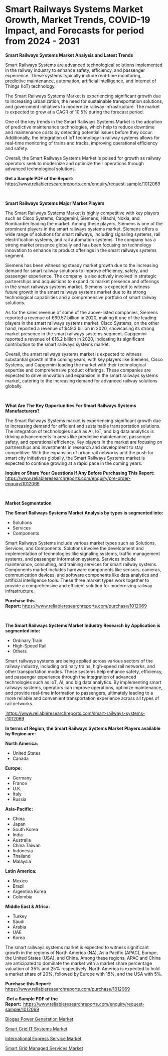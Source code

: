 <p><h1>Smart Railways Systems Market Growth, Market Trends, COVID-19 Impact, and Forecasts for period from 2024 - 2031</h1></p><p><strong>Smart Railways Systems Market Analysis and Latest Trends</strong></p>
<p><p>Smart Railways Systems are advanced technological solutions implemented in the railway industry to enhance safety, efficiency, and passenger experience. These systems typically include real-time monitoring, predictive maintenance, automation, artificial intelligence, and Internet of Things (IoT) technology.</p><p>The Smart Railways Systems Market is experiencing significant growth due to increasing urbanization, the need for sustainable transportation solutions, and government initiatives to modernize railway infrastructure. The market is expected to grow at a CAGR of 10.5% during the forecast period.</p><p>One of the key trends in the Smart Railways Systems Market is the adoption of predictive maintenance technologies, which help to reduce downtime and maintenance costs by detecting potential issues before they occur. Additionally, the integration of IoT technology in railway systems allows for real-time monitoring of trains and tracks, improving operational efficiency and safety.</p><p>Overall, the Smart Railways Systems Market is poised for growth as railway operators seek to modernize and optimize their operations through advanced technological solutions.</p></p>
<p><strong>Get a Sample PDF of the Report:&nbsp;</strong> <a href="https://www.reliableresearchreports.com/enquiry/request-sample/1012069">https://www.reliableresearchreports.com/enquiry/request-sample/1012069</a></p>
<p>&nbsp;</p>
<p><strong>Smart Railways Systems Major Market Players</strong></p>
<p><p>The Smart Railways Systems Market is highly competitive with key players such as Cisco Systems, Capgemini, Siemens, Hitachi, Nokia, and Bombardier leading the market. Among these players, Siemens is one of the prominent players in the smart railways systems market. Siemens offers a wide range of solutions for smart railways, including signaling systems, rail electrification systems, and rail automation systems. The company has a strong market presence globally and has been focusing on technology innovation to enhance its product offerings in the smart railways systems segment.</p><p>Siemens has been witnessing steady market growth due to the increasing demand for smart railway solutions to improve efficiency, safety, and passenger experience. The company is also actively involved in strategic partnerships and acquisitions to expand its market presence and offerings in the smart railways systems market. Siemens is expected to witness future growth in the smart railways systems market due to its strong technological capabilities and a comprehensive portfolio of smart railway solutions.</p><p>As for the sales revenue of some of the above-listed companies, Siemens reported a revenue of €69.57 billion in 2020, making it one of the leading players in the smart railways systems market. Cisco Systems, on the other hand, reported a revenue of $49.3 billion in 2020, showcasing its strong market presence in the smart railways systems segment. Capgemini reported a revenue of €16.2 billion in 2020, indicating its significant contribution to the smart railways systems market.</p><p>Overall, the smart railways systems market is expected to witness substantial growth in the coming years, with key players like Siemens, Cisco Systems, and Capgemini leading the market with their technological expertise and comprehensive product offerings. These companies are expected to drive innovation and expansion in the smart railways systems market, catering to the increasing demand for advanced railway solutions globally.</p></p>
<p>&nbsp;</p>
<p><strong>What Are The Key Opportunities For Smart Railways Systems Manufacturers?</strong></p>
<p><p>The Smart Railways Systems market is experiencing significant growth due to increasing demand for efficient and sustainable transportation solutions. The integration of technologies such as AI, IoT, and big data analytics is driving advancements in areas like predictive maintenance, passenger safety, and operational efficiency. Key players in the market are focusing on partnerships and investments in research and development to stay competitive. With the expansion of urban rail networks and the push for smart city initiatives globally, the Smart Railways Systems market is expected to continue growing at a rapid pace in the coming years.</p></p>
<p><strong>Inquire or Share Your Questions If Any Before Purchasing This Report:</strong> <a href="https://www.reliableresearchreports.com/enquiry/pre-order-enquiry/1012069">https://www.reliableresearchreports.com/enquiry/pre-order-enquiry/1012069</a></p>
<p>&nbsp;</p>
<p><strong>Market Segmentation</strong></p>
<p><strong>The Smart Railways Systems Market Analysis by types is segmented into:</strong></p>
<p><ul><li>Solutions</li><li>Services</li><li>Components</li></ul></p>
<p><p>Smart Railways Systems include various market types such as Solutions, Services, and Components. Solutions involve the development and implementation of technologies like signaling systems, traffic management systems, and passenger information systems. Services include maintenance, consulting, and training services for smart railway systems. Components market includes hardware components like sensors, cameras, communication devices, and software components like data analytics and artificial intelligence tools. These three market types work together to provide a comprehensive and efficient solution for modernizing railway infrastructure.</p></p>
<p><strong>Purchase this Report:&nbsp;</strong><a href="https://www.reliableresearchreports.com/purchase/1012069">https://www.reliableresearchreports.com/purchase/1012069</a></p>
<p>&nbsp;</p>
<p><strong>The Smart Railways Systems Market Industry Research by Application is segmented into:</strong></p>
<p><ul><li>Ordinary Train</li><li>High-Speed Rail</li><li>Others</li></ul></p>
<p><p>Smart railways systems are being applied across various sectors of the railway industry, including ordinary trains, high-speed rail networks, and other transportation modes. These systems help enhance safety, efficiency, and passenger experience through the integration of advanced technologies such as IoT, AI, and big data analytics. By implementing smart railways systems, operators can improve operations, optimize maintenance, and provide real-time information to passengers, ultimately leading to a more reliable and convenient transportation experience across all types of rail networks.</p></p>
<p><a href="https://www.reliableresearchreports.com/smart-railways-systems-r1012069">&nbsp;https://www.reliableresearchreports.com/smart-railways-systems-r1012069</a></p>
<p><strong>In terms of Region, the Smart Railways Systems Market Players available by Region are:</strong></p>
<p>
    <p> <strong> North America: </strong>
        <ul>
            <li>United States</li>
            <li>Canada</li>
        </ul>
        </p> 
    <p> <strong> Europe: </strong>
        <ul>
            <li>Germany</li>
            <li>France</li>
            <li>U.K.</li>
            <li>Italy</li>
            <li>Russia</li>
        </ul>
        </p> 
    <p> <strong> Asia-Pacific: </strong>
        <ul>
            <li>China</li>
            <li>Japan</li>
            <li>South Korea</li>
            <li>India</li>
            <li>Australia</li>
            <li>China Taiwan</li>
            <li>Indonesia</li>
            <li>Thailand</li>
            <li>Malaysia</li>
        </ul>
        </p> 
    <p> <strong> Latin America: </strong>
        <ul>
            <li>Mexico</li>
            <li>Brazil</li>
            <li>Argentina Korea</li>
            <li>Colombia</li>
        </ul>
        </p> 
    <p> <strong> Middle East & Africa: </strong>
        <ul>
            <li>Turkey</li>
            <li>Saudi</li>
            <li>Arabia</li>
            <li>UAE</li>
            <li>Korea</li>
        </ul>
    </p>
    </p>
<p><p>The smart railways systems market is expected to witness significant growth in the regions of North America (NA), Asia Pacific (APAC), Europe, the United States (USA), and China. Among these regions, APAC and China are anticipated to dominate the market with a market share percentage valuation of 35% and 25% respectively. North America is expected to hold a market share of 20%, followed by Europe with 15%, and the USA with 5%.</p></p>
<p><strong>Purchase this Report: </strong><a href="https://www.reliableresearchreports.com/purchase/1012069">https://www.reliableresearchreports.com/purchase/1012069</a></p>
<p>&nbsp;<strong>Get a Sample PDF of the Report:&nbsp;&nbsp;</strong><a href="https://www.reliableresearchreports.com/enquiry/request-sample/1012069">https://www.reliableresearchreports.com/enquiry/request-sample/1012069</a></p>
<p><strong></strong></p>
<p><p><a href="https://www.linkedin.com/pulse/biogas-power-generation-market-research-report-its-history-forecast-oisof">Biogas Power Generation Market</a></p><p><a href="https://github.com/edytherolanlouisejk1miz0wig/Market-Research-Report-List-2/blob/main/smart-grid-it-systems-market.md">Smart Grid IT Systems Market</a></p><p><a href="https://www.linkedin.com/pulse/international-express-service-market-insight-trends-growth-wwebf">International Express Service Market</a></p><p><a href="https://github.com/EunaWiegad2023/Market-Research-Report-List-1/blob/main/smart-grid-managed-services-market.md">Smart Grid Managed Services Market</a></p></p>